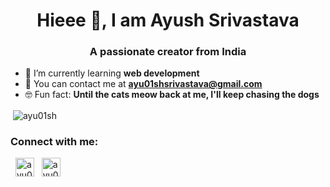 <!---
ayu01sh/ayu01sh is a ✨ special ✨ repository because its `README.md` (this file) appears on your GitHub profile.
You can click the Preview link to take a look at your changes.
--->

<h1 align="center">Hieee 👋, I am Ayush Srivastava</h1>
<h3 align="center">A passionate creator from India</h3>

- 🌱 I’m currently learning **web development**
- 📧 You can contact me at **ayu01shsrivastava@gmail.com**
- 🤓 Fun fact: **Until the cats meow back at me, I'll keep chasing the dogs**

<p>&nbsp;<img align="center" src="https://github-readme-stats.vercel.app/api?username=ayu01sh&show_icons=true&locale=en" alt="ayu01sh" /></p>

<h3 align="left">Connect with me:</h3>
<p align="left">
&nbsp;
<a href="https://linkedin.com/in/ayu01sh" target="blank"><img align="center" src="https://raw.githubusercontent.com/rahuldkjain/github-profile-readme-generator/master/src/images/icons/Social/linked-in-alt.svg" alt="ayu01sh" height="30"/></a> 
&nbsp;
<a href="https://instagram.com/ayu01sh" target="blank"><img align="center" src="https://raw.githubusercontent.com/rahuldkjain/github-profile-readme-generator/master/src/images/icons/Social/instagram.svg" alt="ayu01sh" height="30"/></a>
</p>
